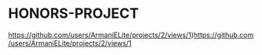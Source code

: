 # HONORS-PROJECT

https://github.com/users/ArmaniELite/projects/2/views/1)https://github.com/users/ArmaniELite/projects/2/views/1
